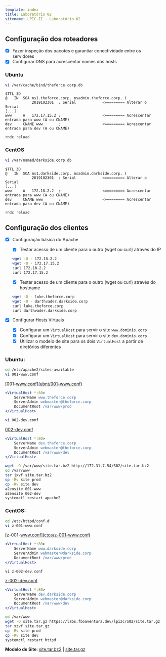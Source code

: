 ```yaml
---
template: index
title: Laboratório 02
sitename: LPIC-II - Laboratório 02
---
```


## Configuração dos roteadores

* [X] Fazer inspeção dos pacotes e garantiar conectividade entre os servidores
* [X] Configurar DNS para acrescentar nomes dos hosts

### Ubuntu

```bash
vi /var/cache/bind/theforce.corp.db
```

```dns
$TTL 3D
@   IN  SOA ns1.theforce.corp. nsadmin.theforce.corp. (
            2019102301  ; Serial            <========= Alterar o Serial
[...]
www     A   172.17.15.2 ;                   <========= Acrescentar entrada para www (A ou CNAME)
dev     CNAME www       ;                   <========= Acrescentar entrada para dev (A ou CNAME)

```

```bash
rndc reload
```

### CentOS

```bash
vi /var/named/darkside.corp.db
```

```dns
$TTL 3D
@   IN  SOA ns1.darkside.corp. nsadmin.darkside.corp. (
            2019102301  ; Serial            <========= Alterar o Serial
[...]
www     A   172.18.2.2  ;                   <========= Acrescentar entrada para www (A ou CNAME)
dev     CNAME www       ;                   <========= Acrescentar entrada para dev (A ou CNAME)

```

```bash
rndc reload
```

## Configuração dos clientes

* [X] Configuração básica do Apache
  * [X] Testar acesso de um cliente para o outro (wget ou curl) através do IP

  ```bash
  wget -O - 172.18.2.2
  wget -O - 172.17.15.2
  curl 172.18.2.2
  curl 172.17.15.2
  ```

  * [X] Testar acesso de um cliente para o outro (wget ou curl) através do hostname

  ```bash
  wget -O - luke.theforce.corp
  wget -O - darthvader.darkside.corp
  curl luke.theforce.corp
  curl darthvader.darkside.corp
  ```

* [X] Configurar Hosts Virtuais
   * [X] Configurar um `VirtualHost` para servir o site `www.dominio.corp`
   * [X] Configurar um `VirtualHost` para servir o site `dev.dominio.corp`
   * [X] Utilizar o modelo de site para os dois `VirtualHost` a partir de diretórios diferentes

### Ubuntu:

```bash
cd /etc/apache2/sites-available
vi 001-www.conf
```

[001-www.conf](ubnt/001-www.conf)
```apache
<VirtualHost *:80>
    ServerName www.theforce.corp
    ServerAdmin webmaster@theforce.corp
    DocumentRoot /var/www/prod
</VirtualHost>
```

```bash
vi 002-dev.conf
```

[002-dev.conf](ubnt/002-dev.conf)
```apache
<VirtualHost *:80>
    ServerName dev.theforce.corp
    ServerAdmin webmaster@theforce.corp
    DocumentRoot /var/www/dev
</VirtualHost>
```

```bash
wget -O /var/www/site.tar.bz2 http://172.31.7.54/S02/site.tar.bz2
cd /var/www
tar jxvf site.tar.bz2
cp -Rv site prod
cp -Rv site dev
a2ensite 001-www
a2ensite 002-dev
systemctl restart apache2
```

### CentOS:

```bash
cd /etc/httpd/conf.d
vi z-001-www.conf
```

[z-001-www.conf](ctos/z-001-www.conf)
```apache
<VirtualHost *:80>
    ServerName www.darkside.corp
    ServerAdmin webmaster@darkside.corp
    DocumentRoot /var/www/prod
</VirtualHost>
```

```
vi z-002-dev.conf
```

[z-002-dev.conf](ctos/z-002-dev.conf)
```apache
<VirtualHost *:80>
    ServerName dev.darkside.corp
    ServerAdmin webmaster@darkside.corp
    DocumentRoot /var/www/dev
</VirtualHost>
```

```bash
cd /var/www
wget -O site.tar.gz https://labs.fboaventura.dev/lpi2c/S02/site.tar.gz
tar xzvf site.tar.gz
cp -Rv site prod
cp -Rv site dev
systemctl restart httpd
```

**Modelo de Site**: [site.tar.bz2](site.tar.bz2) | [site.tar.gz](site.tar.gz)

